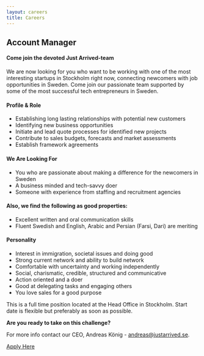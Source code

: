 ```yaml
---
layout: careers
title: Careers
---
```


## Account Manager

#### Come join the devoted Just Arrived-team

We are now looking for you who want to be working with one of the most interesting startups in Stockholm right now, connecting newcomers with job opportunities in Sweden. Come join our passionate team supported by some of the most successful tech entrepreneurs in Sweden.


#### Profile & Role

* Establishing long lasting relationships with potential new customers
* Identifying new business opportunities
* Initiate and lead quote processes for identified new projects
* Contribute to sales budgets, forecasts and market assessments
* Establish framework agreements


#### We Are Looking For

*  You who are passionate about making a difference for the newcomers in Sweden
*  A business minded and tech-savvy doer
*  Someone with experience from staffing and recruitment agencies


#### Also, we find the following as good properties:

*  Excellent written and oral communication skills
*  Fluent Swedish and English, Arabic and Persian (Farsi, Dari) are meriting


#### Personality

*  Interest in immigration, societal issues and doing good
*  Strong current network and ability to build network
*  Comfortable with uncertainty and working independently
*  Social, charismatic, credible, structured and communicative
*  Action oriented and a doer
*  Good at delegating tasks and engaging others
*  You love sales for a good purpose

This is a full time position located at the Head Office in Stockholm. Start date is flexible but preferably as soon as possible.

__Are you ready to take on this challenge?__

For more info contact our CEO, Andreas König - [andreas@justarrived.se](mailto:andreas@justarrived.se).

<a href="https://wgtrm.com/dc/#justarrived.jaam1" class="primary-btn">Apply Here</a>
